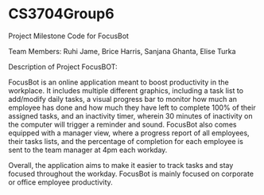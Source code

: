 # CS3704Group6
Project Milestone Code for FocusBot

Team Members: Ruhi Jame, Brice Harris, Sanjana Ghanta, Elise Turka

Description of Project FocusBOT:

FocusBot is an online application meant to boost productivity in the workplace. It includes multiple different graphics, including a task list to add/modify daily tasks, a visual progress bar to monitor how much an
employee has done and how much they have left to complete 100% of their assigned tasks, and an inactivity timer, wherein 30 minutes of inactivity on the computer will trigger a reminder and sound.
FocusBot also comes equipped with a manager view, where a progress report of all employees, their tasks lists, and the percentage of completion for each employee is sent to the team manager at 4pm each workday.

Overall, the application aims to make it easier to track tasks and stay focused throughout the workday. FocusBot is mainly focused on corporate or office employee productivity.
